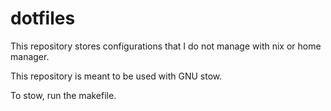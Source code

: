 # dotfiles

This repository stores configurations that I do not manage with nix or home manager.

This repository is meant to be used with GNU stow.

To stow, run the makefile.
